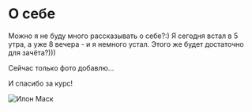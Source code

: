# О себе

Можно я не буду много рассказывать о себе?:)
Я сегодня встал в 5 утра, а уже 8 вечера - и я немного устал.
Этого же будет достаточно для зачёта?)))

Сейчас только фото добавлю...

И спасибо за курс!

![Илон Маск](https://upload.wikimedia.org/wikipedia/commons/3/34/Elon_Musk_Royal_Society_%28crop2%29.jpg)
